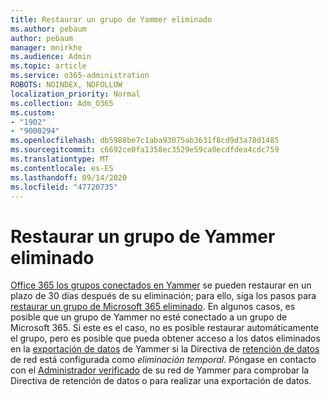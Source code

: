 ```yaml
---
title: Restaurar un grupo de Yammer eliminado
ms.author: pebaum
author: pebaum
manager: mnirkhe
ms.audience: Admin
ms.topic: article
ms.service: o365-administration
ROBOTS: NOINDEX, NOFOLLOW
localization_priority: Normal
ms.collection: Adm_O365
ms.custom:
- "1902"
- "9000294"
ms.openlocfilehash: db5988be7c1aba93075ab3631f8cd9d3a78d1485
ms.sourcegitcommit: c6692ce0fa1358ec3529e59ca0ecdfdea4cdc759
ms.translationtype: MT
ms.contentlocale: es-ES
ms.lasthandoff: 09/14/2020
ms.locfileid: "47720735"
---
```

# <a name="restore-a-deleted-yammer-group"></a>Restaurar un grupo de Yammer eliminado

[Office 365 los grupos conectados en Yammer](https://docs.microsoft.com/yammer/manage-yammer-groups/yammer-and-office-365-groups) se pueden restaurar en un plazo de 30 días después de su eliminación; para ello, siga los pasos para [restaurar un grupo de Microsoft 365 eliminado](https://docs.microsoft.com/microsoft-365/admin/create-groups/restore-deleted-group).
En algunos casos, es posible que un grupo de Yammer no esté conectado a un grupo de Microsoft 365. Si este es el caso, no es posible restaurar automáticamente el grupo, pero es posible que pueda obtener acceso a los datos eliminados en la [exportación de datos](https://docs.microsoft.com/yammer/manage-security-and-compliance/export-yammer-enterprise-data) de Yammer si la Directiva de [retención de datos](https://docs.microsoft.com/yammer/manage-security-and-compliance/manage-data-compliance) de red está configurada como *eliminación temporal*. Póngase en contacto con el [Administrador verificado](https://docs.microsoft.com/yammer/manage-yammer-users/manage-yammer-admins) de su red de Yammer para comprobar la Directiva de retención de datos o para realizar una exportación de datos.
